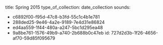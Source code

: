 title: Spring 2015
type_of_collection: date_collection
sounds:
  - c6892f00-f95d-47c8-b3fd-55c1c4b1e781
  - 288ded25-9e46-4a2e-9189-7e4d31e86824
  - ed4aa559-1f44-480a-a247-5bc1d295ea48
  - 9a8be761-1576-49b9-a740-2b688b0c47eb
id: 727d2d3b-1f26-4656-af70-59d85f095679
